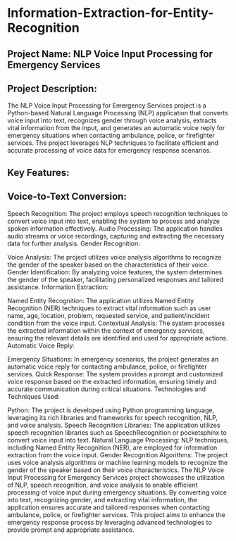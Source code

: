 # Information-Extraction-for-Entity-Recognition

## Project Name: NLP Voice Input Processing for Emergency Services

## Project Description:
The NLP Voice Input Processing for Emergency Services project is a Python-based Natural Language Processing (NLP) application that converts voice input into text, recognizes gender through voice analysis, extracts vital information from the input, and generates an automatic voice reply for emergency situations when contacting ambulance, police, or firefighter services. The project leverages NLP techniques to facilitate efficient and accurate processing of voice data for emergency response scenarios.

## Key Features:

## Voice-to-Text Conversion:

Speech Recognition: The project employs speech recognition techniques to convert voice input into text, enabling the system to process and analyze spoken information effectively.
Audio Processing: The application handles audio streams or voice recordings, capturing and extracting the necessary data for further analysis.
Gender Recognition:

Voice Analysis: The project utilizes voice analysis algorithms to recognize the gender of the speaker based on the characteristics of their voice.
Gender Identification: By analyzing voice features, the system determines the gender of the speaker, facilitating personalized responses and tailored assistance.
Information Extraction:

Named Entity Recognition: The application utilizes Named Entity Recognition (NER) techniques to extract vital information such as user name, age, location, problem, requested service, and patient/incident condition from the voice input.
Contextual Analysis: The system processes the extracted information within the context of emergency services, ensuring the relevant details are identified and used for appropriate actions.
Automatic Voice Reply:

Emergency Situations: In emergency scenarios, the project generates an automatic voice reply for contacting ambulance, police, or firefighter services.
Quick Response: The system provides a prompt and customized voice response based on the extracted information, ensuring timely and accurate communication during critical situations.
Technologies and Techniques Used:

Python: The project is developed using Python programming language, leveraging its rich libraries and frameworks for speech recognition, NLP, and voice analysis.
Speech Recognition Libraries: The application utilizes speech recognition libraries such as SpeechRecognition or pocketsphinx to convert voice input into text.
Natural Language Processing: NLP techniques, including Named Entity Recognition (NER), are employed for information extraction from the voice input.
Gender Recognition Algorithms: The project uses voice analysis algorithms or machine learning models to recognize the gender of the speaker based on their voice characteristics.
The NLP Voice Input Processing for Emergency Services project showcases the utilization of NLP, speech recognition, and voice analysis to enable efficient processing of voice input during emergency situations. By converting voice into text, recognizing gender, and extracting vital information, the application ensures accurate and tailored responses when contacting ambulance, police, or firefighter services. This project aims to enhance the emergency response process by leveraging advanced technologies to provide prompt and appropriate assistance.

